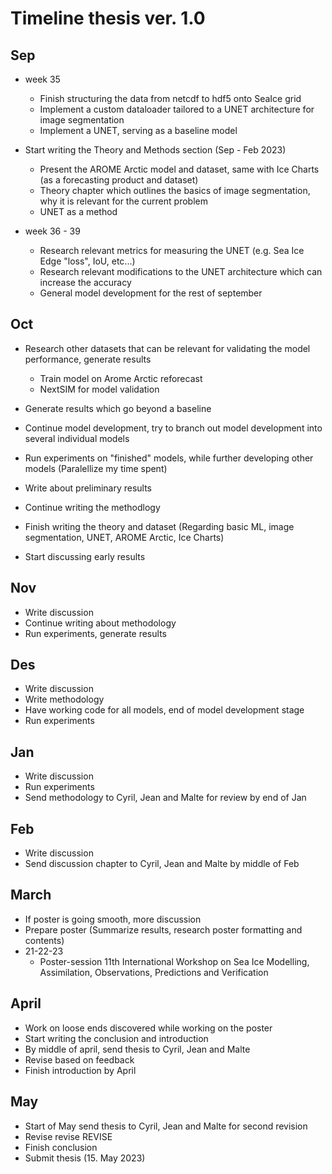 # Timeline thesis ver. 1.0

## Sep
* week 35
  - Finish structuring the data from netcdf to hdf5 onto SeaIce grid
  - Implement a custom dataloader tailored to a UNET architecture for image segmentation
  - Implement a UNET, serving as a baseline model
  
* Start writing the Theory and Methods section (Sep - Feb 2023)
  - Present the AROME Arctic model and dataset, same with Ice Charts (as a forecasting product and dataset)
  - Theory chapter which outlines the basics of image segmentation, why it is relevant for the current problem
  - UNET as a method

* week 36 - 39
  - Research relevant metrics for measuring the UNET (e.g. Sea Ice Edge "loss", IoU, etc...)
  - Research relevant modifications to the UNET architecture which can increase the accuracy
  - General model development for the rest of september

## Oct
* Research other datasets that can be relevant for validating the model performance, generate results
  - Train model on Arome Arctic reforecast
  - NextSIM for model validation

* Generate results which go beyond a baseline
* Continue model development, try to branch out model development into several individual models
* Run experiments on "finished" models, while further developing other models (Paralellize my time spent)

* Write about preliminary results
* Continue writing the methodlogy
* Finish writing the theory and dataset (Regarding basic ML, image segmentation, UNET, AROME Arctic, Ice Charts)
* Start discussing early results

## Nov
* Write discussion
* Continue writing about methodology
* Run experiments, generate results

## Des
* Write discussion
* Write methodology
* Have working code for all models, end of model development stage
* Run experiments

## Jan
* Write discussion
* Run experiments
* Send methodology to Cyril, Jean and Malte for review by end of Jan

## Feb
* Write discussion
* Send discussion chapter to Cyril, Jean and Malte by middle of Feb

## March
* If poster is going smooth, more discussion
* Prepare poster (Summarize results, research poster formatting and contents)
* 21-22-23
   - Poster-session 11th International Workshop on Sea Ice Modelling, Assimilation, Observations, Predictions and Verification

## April
* Work on loose ends discovered while working on the poster
* Start writing the conclusion and introduction
* By middle of april, send thesis to Cyril, Jean and Malte
* Revise based on feedback
* Finish introduction by April

## May
* Start of May send thesis to Cyril, Jean and Malte for second revision
* Revise revise REVISE
* Finish conclusion
* Submit thesis (15. May 2023)